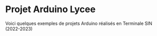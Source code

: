 # Projet Arduino Lycee

Voici quelques exemples de projets Arduino réalisés en Terminale SIN (2022-2023)
